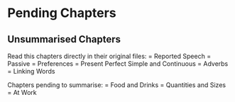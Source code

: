 # Pending Chapters

## Unsummarised Chapters

Read this chapters directly in their original files:
    = Reported Speech
    = Passive
    = Preferences
    = Present Perfect Simple and Continuous
    = Adverbs
    = Linking Words

Chapters pending to summarise:
    = Food and Drinks
    = Quantities and Sizes
    = At Work
